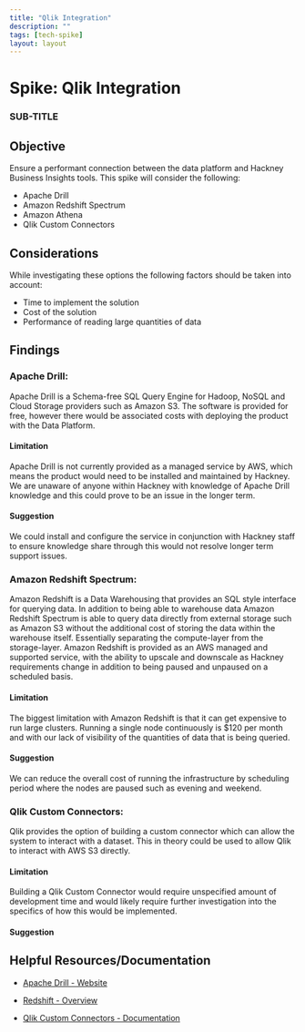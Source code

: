 ```yaml
---
title: "Qlik Integration"
description: ""
tags: [tech-spike]
layout: layout
---
```


# Spike: Qlik Integration

### SUB-TITLE

## Objective

Ensure a performant connection between the data platform and Hackney Business Insights tools. This spike will consider the
following:

- Apache Drill
- Amazon Redshift Spectrum
- Amazon Athena
- Qlik Custom Connectors

## Considerations

While investigating these options the following factors should be taken into account:

- Time to implement the solution
- Cost of the solution
- Performance of reading large quantities of data

## Findings

### Apache Drill:

Apache Drill is a Schema-free SQL Query Engine for Hadoop, NoSQL and Cloud Storage providers such as Amazon S3. The
software is provided for free, however there would be associated costs with deploying the product with the Data Platform.

#### Limitation

Apache Drill is not currently provided as a managed service by AWS, which means the product would need to be installed
and maintained by Hackney. We are unaware of anyone within Hackney with knowledge of Apache Drill knowledge and this
could prove to be an issue in the longer term.

#### Suggestion

We could install and configure the service in conjunction with Hackney staff to ensure knowledge share through this
would not resolve longer term support issues.

### Amazon Redshift Spectrum:

Amazon Redshift is a Data Warehousing that provides an SQL style interface for querying data.
In addition to being able to warehouse data Amazon Redshift Spectrum is able to query data directly from external
storage such as Amazon S3 without the additional cost of storing the data within the warehouse itself. Essentially
separating the compute-layer from the storage-layer.
Amazon Redshift is provided as an AWS managed and supported service, with the ability to upscale and downscale as
Hackney requirements change in addition to being paused and unpaused on a scheduled basis.

#### Limitation

The biggest limitation with Amazon Redshift is that it can get expensive to run large clusters. Running a single node
continuously is $120 per month and with our lack of visibility of the quantities of data that is being queried.

#### Suggestion

We can reduce the overall cost of running the infrastructure by scheduling period where the nodes are paused such as
evening and weekend.

### Qlik Custom Connectors:

Qlik provides the option of building a custom connector which can allow the system to interact with a dataset. This in
theory could be used to allow Qlik to interact with AWS S3 directly.

#### Limitation

Building a Qlik Custom Connector would require unspecified amount of development time and would likely require further investigation
into the specifics of how this would be implemented.

#### Suggestion

## Helpful Resources/Documentation

- [Apache Drill - Website](https://drill.apache.org/)
- [Redshift - Overview](https://aws.amazon.com/redshift/)

- [Qlik Custom Connectors - Documentation](https://help.qlik.com/en-US/sense-developer/February2021/Subsystems/QVXSDKAPI/Content/Sense_QVXSDKAPI/Introducing-QVX.htm)
